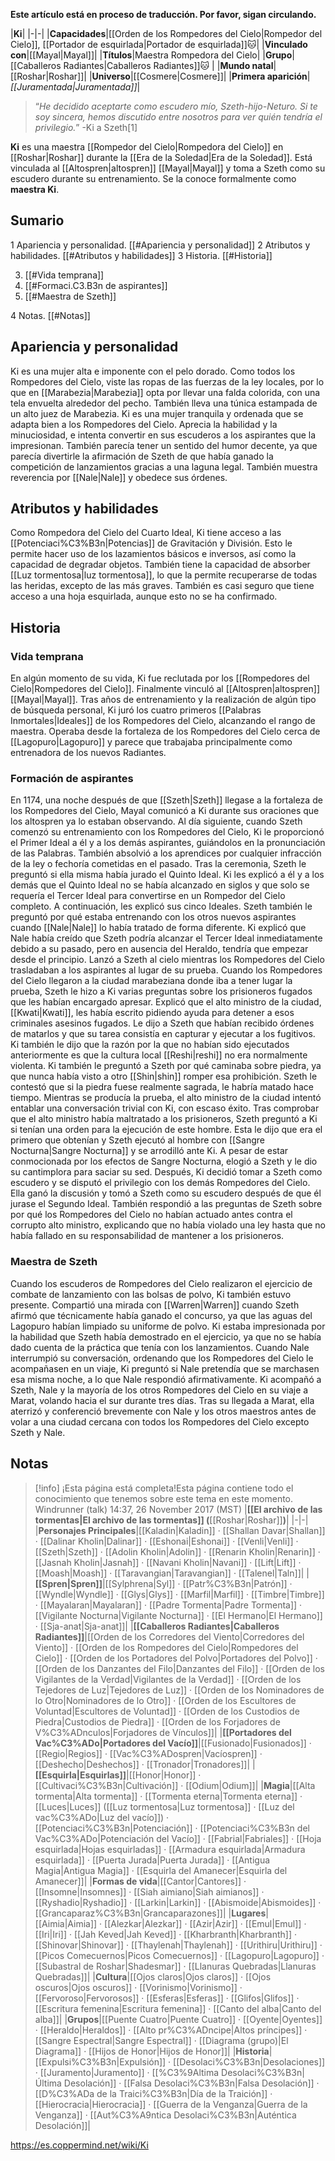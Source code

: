 **Este artículo está en proceso de traducción. Por favor, sigan circulando.**


|**Ki**|
|-|-|
|**Capacidades**|[[Orden de los Rompedores del Cielo\|Rompedor del Cielo]], [[Portador de esquirlada\|Portador de esquirlada]]🐱︎|
|**Vinculado con**|[[Mayal\|Mayal]]|
|**Títulos**|Maestra Rompedora del Cielo|
|**Grupo**|[[Caballeros Radiantes\|Caballeros Radiantes]]🐱︎ |
|**Mundo natal**|[[Roshar\|Roshar]]|
|**Universo**|[[Cosmere\|Cosmere]]|
|**Primera aparición**|*[[Juramentada\|Juramentada]]*|

>“*He decidido aceptarte como escudero mío, Szeth-hijo-Neturo. Si te soy sincera, hemos discutido entre nosotros para ver quién tendría el privilegio.*”
\-Ki a Szeth[1]


**Ki** es una maestra [[Rompedor del Cielo\|Rompedora del Cielo]] en [[Roshar\|Roshar]] durante la [[Era de la Soledad\|Era de la Soledad]]. Está vinculada al [[Altospren\|altospren]] [[Mayal\|Mayal]] y toma a Szeth como su escudero durante su entrenamiento. Se la conoce formalmente como **maestra Ki**.

## Sumario

1 Apariencia y personalidad. [[#Apariencia y personalidad]] 
2 Atributos y habilidades. [[#Atributos y habilidades]] 
3 Historia. [[#Historia]] 

3. [[#Vida temprana]] 
3. [[#Formaci.C3.B3n de aspirantes]] 
3. [[#Maestra de Szeth]] 


4 Notas. [[#Notas]] 


## Apariencia y personalidad
Ki es una mujer alta e imponente con el pelo dorado. Como todos los Rompedores del Cielo, viste las ropas de las fuerzas de la ley locales, por lo que en [[Marabezia\|Marabezia]] opta por llevar una falda colorida, con una tela envuelta alrededor del pecho. También lleva una túnica estampada de un alto juez de Marabezia.
Ki es una mujer tranquila y ordenada que se adapta bien a los Rompedores del Cielo. Aprecia la habilidad y la minuciosidad, e intenta convertir en sus escuderos a los aspirantes que la impresionan. También parecía tener un sentido del humor decente, ya que parecía divertirle la afirmación de Szeth de que había ganado la competición de lanzamientos gracias a una laguna legal. También muestra reverencia por [[Nale\|Nale]] y obedece sus órdenes.

## Atributos y habilidades
Como Rompedora del Cielo del Cuarto Ideal, Ki tiene acceso a las [[Potenciaci%C3%B3n\|Potencias]] de Gravitación y División. Esto le permite hacer uso de los lazamientos básicos e inversos, así como la capacidad de degradar objetos. También tiene la capacidad de absorber [[Luz tormentosa\|luz tormentosa]], lo que la permite recuperarse de todas las heridas, excepto de las más graves. También es casi seguro que tiene acceso a una hoja esquirlada, aunque esto no se ha confirmado.

## Historia
### Vida temprana
En algún momento de su vida, Ki fue reclutada por los [[Rompedores del Cielo\|Rompedores del Cielo]]. Finalmente vinculó al [[Altospren\|altospren]] [[Mayal\|Mayal]]. Tras años de entrenamiento y la realización de algún tipo de búsqueda personal, Ki juró los cuatro primeros [[Palabras Inmortales\|Ideales]] de los Rompedores del Cielo, alcanzando el rango de maestra. Operaba desde la fortaleza de los Rompedores del Cielo cerca de [[Lagopuro\|Lagopuro]] y parece que trabajaba principalmente como entrenadora de los nuevos Radiantes.

### Formación de aspirantes
En 1174, una noche después de que [[Szeth\|Szeth]] llegase a la fortaleza de los Rompedores del Cielo, Mayal comunicó a Ki durante sus oraciones que los altospren ya lo estaban observando.
Al día siguiente, cuando Szeth comenzó su entrenamiento con los Rompedores del Cielo, Ki le proporcionó el Primer Ideal a él y a los demás aspirantes, guiándolos en la pronunciación de las Palabras. También absolvió a los aprendices por cualquier infracción de la ley o fechoría cometidas en el pasado. Tras la ceremonia, Szeth le preguntó si ella misma había jurado el Quinto Ideal. Ki les explicó a él y a los demás que el Quinto Ideal no se había alcanzado en siglos y que solo se requería el Tercer Ideal para convertirse en un Rompedor del Cielo completo. A continuación, les explicó sus cinco Ideales. Szeth también le preguntó por qué estaba entrenando con los otros nuevos aspirantes cuando [[Nale\|Nale]] lo había tratado de forma diferente. Ki explicó que Nale había creído que Szeth podría alcanzar el Tercer Ideal inmediatamente debido a su pasado, pero en ausencia del Heraldo, tendría que empezar desde el principio. Lanzó a Szeth al cielo mientras los Rompedores del Cielo trasladaban a los aspirantes al lugar de su prueba.
Cuando los Rompedores del Cielo llegaron a la ciudad marabeziana donde iba a tener lugar la prueba, Szeth le hizo a Ki varias preguntas sobre los prisioneros fugados que les habían encargado apresar. Explicó que el alto ministro de la ciudad, [[Kwati\|Kwati]], les había escrito pidiendo ayuda para detener a esos criminales asesinos fugados. Le dijo a Szeth que habían recibido órdenes de matarlos y que su tarea consistía en capturar y ejecutar a los fugitivos. Ki también le dijo que la razón por la que no habían sido ejecutados anteriormente es que la cultura local [[Reshi\|reshi]] no era normalmente violenta. Ki también le preguntó a Szeth por qué caminaba sobre piedra, ya que nunca había visto a otro [[Shin\|shin]] romper esa prohibición. Szeth le contestó que si la piedra fuese realmente sagrada, le habría matado hace tiempo.
Mientras se producía la prueba, el alto ministro de la ciudad intentó entablar una conversación trivial con Ki, con escaso éxito. Tras comprobar que el alto ministro había maltratado a los prisioneros, Szeth preguntó a Ki si tenían una orden para la ejecución de este hombre. Esta le dijo que era el primero que obtenían y Szeth ejecutó al hombre con [[Sangre Nocturna\|Sangre Nocturna]] y se arrodilló ante Ki. A pesar de estar conmocionada por los efectos de Sangre Nocturna, elogió a Szeth y le dio su cantimplora para saciar su sed. Después, Ki decidió tomar a Szeth como escudero y se disputó el privilegio con los demás Rompedores del Cielo. Ella ganó la discusión y tomó a Szeth como su escudero después de que él jurase el Segundo Ideal. También respondió a las preguntas de Szeth sobre por qué los Rompedores del Cielo no habían actuado antes contra el corrupto alto ministro, explicando que no había violado una ley hasta que no había fallado en su responsabilidad de mantener a los prisioneros.

### Maestra de Szeth
Cuando los escuderos de Rompedores del Cielo realizaron el ejercicio de combate de lanzamiento con las bolsas de polvo, Ki también estuvo presente. Compartió una mirada con [[Warren\|Warren]] cuando Szeth afirmó que técnicamente había ganado el concurso, ya que las aguas del Lagopuro habían limpiado su uniforme de polvo. Ki estaba impresionada por la habilidad que Szeth había demostrado en el ejercicio, ya que no se había dado cuenta de la práctica que tenía con los lanzamientos. Cuando Nale interrumpió su conversación, ordenando que los Rompedores del Cielo le acompañasen en un viaje, Ki preguntó si Nale pretendía que se marchasen esa misma noche, a lo que Nale respondió afirmativamente.
Ki acompañó a Szeth, Nale y la mayoría de los otros Rompedores del Cielo en su viaje a Marat, volando hacia el sur durante tres días. Tras su llegada a Marat, ella aterrizó y conferenció brevemente con Nale y los otros maestros antes de volar a una ciudad cercana con todos los Rompedores del Cielo excepto Szeth y Nale.

## Notas

> [!info] ¡Esta página está completa!Esta página contiene todo el conocimiento que tenemos sobre este tema en este momento.
Windrunner (talk) 14:37, 26 November 2017 (MST)
|**[[El archivo de las tormentas\|El archivo de las tormentas]] (**[[Roshar\|Roshar]]**)**|
|-|-|
|**Personajes Principales**|[[Kaladin\|Kaladin]] · [[Shallan Davar\|Shallan]] · [[Dalinar Kholin\|Dalinar]] · [[Eshonai\|Eshonai]] · [[Venli\|Venli]] · [[Szeth\|Szeth]] · [[Adolin Kholin\|Adolin]] · [[Renarin Kholin\|Renarin]] · [[Jasnah Kholin\|Jasnah]] · [[Navani Kholin\|Navani]] · [[Lift\|Lift]] · [[Moash\|Moash]] · [[Taravangian\|Taravangian]] · [[Talenel\|Taln]]|
|**[[Spren\|Spren]]**|[[Sylphrena\|Syl]] · [[Patr%C3%B3n\|Patrón]] · [[Wyndle\|Wyndle]] · [[Glys\|Glys]] · [[Marfil\|Marfil]] · [[Timbre\|Timbre]] · [[Mayalaran\|Mayalaran]] · [[Padre Tormenta\|Padre Tormenta]] · [[Vigilante Nocturna\|Vigilante Nocturna]] · [[El Hermano\|El Hermano]] · [[Sja-anat\|Sja-anat]]|
|**[[Caballeros Radiantes\|Caballeros Radiantes]]**|[[Orden de los Corredores del Viento\|Corredores del Viento]] · [[Orden de los Rompedores del Cielo\|Rompedores del Cielo]] · [[Orden de los Portadores del Polvo\|Portadores del Polvo]] · [[Orden de los Danzantes del Filo\|Danzantes del Filo]] · [[Orden de los Vigilantes de la Verdad\|Vigilantes de la Verdad]] · [[Orden de los Tejedores de Luz\|Tejedores de Luz]] · [[Orden de los Nominadores de lo Otro\|Nominadores de lo Otro]] · [[Orden de los Escultores de Voluntad\|Escultores de Voluntad]] · [[Orden de los Custodios de Piedra\|Custodios de Piedra]] · [[Orden de los Forjadores de V%C3%ADnculos\|Forjadores de Vínculos]]|
|**[[Portadores del Vac%C3%ADo\|Portadores del Vacío]]**|[[Fusionado\|Fusionados]] · [[Regio\|Regios]] · [[Vac%C3%ADospren\|Vacíospren]] · [[Deshecho\|Deshechos]] · [[Tronador\|Tronadores]]|
|**[[Esquirla\|Esquirlas]]**|[[Honor\|Honor]] · [[Cultivaci%C3%B3n\|Cultivación]] · [[Odium\|Odium]]|
|**Magia**|[[Alta tormenta\|Alta tormenta]] · [[Tormenta eterna\|Tormenta eterna]] · [[Luces\|Luces]] ([[Luz tormentosa\|Luz tormentosa]] · [[Luz del vac%C3%ADo\|Luz del vacío]]) · [[Potenciaci%C3%B3n\|Potenciación]] · [[Potenciaci%C3%B3n del Vac%C3%ADo\|Potenciación del Vacío]] · [[Fabrial\|Fabriales]] · [[Hoja esquirlada\|Hojas esquirladas]] · [[Armadura esquirlada\|Armadura esquirlada]] · [[Puerta Jurada\|Puerta Jurada]] · [[Antigua Magia\|Antigua Magia]] · [[Esquirla del Amanecer\|Esquirla del Amanecer]]|
|**Formas de vida**|[[Cantor\|Cantores]] · [[Insomne\|Insomnes]] · [[Siah aimiano\|Siah aimianos]] · [[Ryshadio\|Ryshadio]] · [[Larkin\|Larkin]] · [[Abismoide\|Abismoides]] · [[Grancaparaz%C3%B3n\|Grancaparazones]]|
|**Lugares**|[[Aimia\|Aimia]] · [[Alezkar\|Alezkar]] · [[Azir\|Azir]] · [[Emul\|Emul]] · [[Iri\|Iri]] · [[Jah Keved\|Jah Keved]] · [[Kharbranth\|Kharbranth]] · [[Shinovar\|Shinovar]] · [[Thaylenah\|Thaylenah]] · [[Urithiru\|Urithiru]] · [[Picos Comecuernos\|Picos Comecuernos]] · [[Lagopuro\|Lagopuro]] · [[Subastral de Roshar\|Shadesmar]] · [[Llanuras Quebradas\|Llanuras Quebradas]]|
|**Cultura**|[[Ojos claros\|Ojos claros]] · [[Ojos oscuros\|Ojos oscuros]] · [[Vorinismo\|Vorinismo]] · [[Fervoroso\|Fervorosos]] · [[Esferas\|Esferas]] · [[Glifos\|Glifos]] · [[Escritura femenina\|Escritura femenina]] · [[Canto del alba\|Canto del alba]]|
|**Grupos**|[[Puente Cuatro\|Puente Cuatro]] · [[Oyente\|Oyentes]] · [[Heraldo\|Heraldos]] · [[Alto pr%C3%ADncipe\|Altos príncipes]] · [[Sangre Espectral\|Sangre Espectral]] · [[Diagrama (grupo)\|El Diagrama]] · [[Hijos de Honor\|Hijos de Honor]]|
|**Historia**|[[Expulsi%C3%B3n\|Expulsión]] · [[Desolaci%C3%B3n\|Desolaciones]] · [[Juramento\|Juramento]] · [[%C3%9Altima Desolaci%C3%B3n\|Última Desolación]] · [[Falsa Desolaci%C3%B3n\|Falsa Desolación]] · [[D%C3%ADa de la Traici%C3%B3n\|Día de la Traición]] · [[Hierocracia\|Hierocracia]] · [[Guerra de la Venganza\|Guerra de la Venganza]] · [[Aut%C3%A9ntica Desolaci%C3%B3n\|Auténtica Desolación]]|



https://es.coppermind.net/wiki/Ki